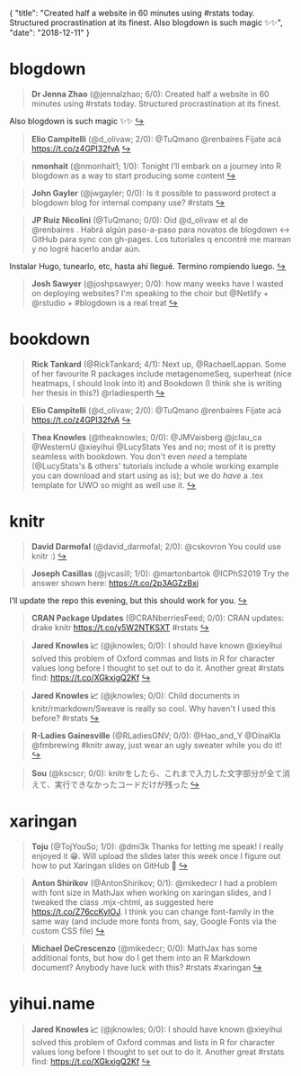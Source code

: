 {
  "title": "Created half a website in 60 minutes using #rstats today. Structured procrastination at its finest. Also blogdown is such magic ✨✨",
  "date": "2018-12-11"
}

# blogdown

> **Dr Jenna Zhao** (@jennalzhao; 6/0): Created half a website in 60 minutes using #rstats today. Structured procrastination at its finest.
>
Also blogdown is such magic ✨✨  [&#8618;](https://twitter.com/xieyihui/status/1072105087130980352)

<!-- -->


> **Elio Campitelli** (@d_olivaw; 2/0): @TuQmano @renbaires Fijate acá https://t.co/z4GPI32fvA  [&#8618;](https://twitter.com/xieyihui/status/1072264771280490496)

<!-- -->


> **nmonhait** (@nmonhait1; 1/0): Tonight I’ll embark on a journey into R blogdown as a way to start producing some content  [&#8618;](https://twitter.com/xieyihui/status/1072283780533051392)

<!-- -->


> **John Gayler** (@jwgayler; 0/0): Is it possible to password protect a blogdown blog for internal company use? #rstats  [&#8618;](https://twitter.com/xieyihui/status/1072277316271726592)

<!-- -->


> **JP Ruiz Nicolini** (@TuQmano; 0/0): Oid @d_olivaw  et al de @renbaires . Habrá algún paso-a-paso para novatos de blogdown &lt;-&gt; GitHub para sync con gh-pages. Los tutoriales q encontré me marean y no logré hacerlo andar aún. 
>
Instalar Hugo, tunearlo, etc, hasta ahí llegué. Termino rompiendo luego.  [&#8618;](https://twitter.com/xieyihui/status/1072261395167744000)

<!-- -->


> **Josh Sawyer** (@joshpsawyer; 0/0): how many weeks have I wasted on deploying websites? I'm speaking to the choir but @Netlify + @rstudio + #blogdown is a real treat  [&#8618;](https://twitter.com/xieyihui/status/1072239489614036992)

<!-- -->


# bookdown

> **Rick Tankard** (@RickTankard; 4/1): Next up, @RachaelLappan. Some of her favourite R packages include metagenomeSeq, superheat (nice heatmaps, I should look into it) and Bookdown (I think she is writing her thesis in this?)
 @rladiesperth  [&#8618;](https://twitter.com/xieyihui/status/1072065206954614786)

<!-- -->


> **Elio Campitelli** (@d_olivaw; 2/0): @TuQmano @renbaires Fijate acá https://t.co/z4GPI32fvA  [&#8618;](https://twitter.com/xieyihui/status/1072264771280490496)

<!-- -->


> **Thea Knowles** (@theaknowles; 0/0): @JMVaisberg @jclau_ca @WesternU @xieyihui @LucyStats Yes and no; most of it is pretty seamless with bookdown. You don't even *need* a template (@LucyStats's &amp; others' tutorials include a whole working example you can download and start using as is); but we do *have* a .tex template for UWO so might as well use it.  [&#8618;](https://twitter.com/xieyihui/status/1072059559383089152)

<!-- -->


# knitr

> **David Darmofal** (@david_darmofal; 2/0): @cskovron You could use knitr :)  [&#8618;](https://twitter.com/xieyihui/status/1072256822021623810)

<!-- -->


> **Joseph Casillas** (@jvcasill; 1/0): @martonbartok @ICPhS2019 Try the answer shown here: https://t.co/2p3AGZzBxi 
>
I’ll update the repo this evening, but this should work for you.  [&#8618;](https://twitter.com/xieyihui/status/1072245979456376833)

<!-- -->


> **CRAN Package Updates** (@CRANberriesFeed; 0/0): CRAN updates: drake knitr https://t.co/y5W2NTKSXT #rstats  [&#8618;](https://twitter.com/xieyihui/status/1072280350653669376)

<!-- -->


> **Jared Knowles 📈** (@jknowles; 0/0): I should have known @xieyihui solved this problem of Oxford commas and lists in R for character values long before I thought to set out to do it. Another great #rstats find: https://t.co/XGkxigQ2Kf  [&#8618;](https://twitter.com/xieyihui/status/1072199249264287744)

<!-- -->


> **Jared Knowles 📈** (@jknowles; 0/0): Child documents in knitr/rmarkdown/Sweave is really so cool. Why haven't I used this before? #rstats  [&#8618;](https://twitter.com/xieyihui/status/1072191282662002689)

<!-- -->


> **R-Ladies Gainesville** (@RLadiesGNV; 0/0): @Hao_and_Y @DinaKla @fmbrewing #knitr away, just wear an ugly sweater while you do it!  [&#8618;](https://twitter.com/xieyihui/status/1072170034611539969)

<!-- -->


> **Sou** (@kscscr; 0/0): knitrをしたら、これまで入力した文字部分が全て消えて、実行できなかったコードだけが残った  [&#8618;](https://twitter.com/xieyihui/status/1072151588813197315)

<!-- -->


# xaringan

> **Toju** (@TojYouSo; 1/0): @dmi3k Thanks for letting me speak! I really enjoyed it 😁. Will upload the slides later this week once I figure out how to put Xaringan slides on GitHub 🧐  [&#8618;](https://twitter.com/xieyihui/status/1072226792973484033)

<!-- -->


> **Anton Shirikov** (@AntonShirikov; 0/1): @mikedecr I had a problem with font size in MathJax when working on xaringan slides, and I tweaked the class .mjx-chtml, as suggested here https://t.co/Z76ccKyIOJ. I think you can change font-family in the same way (and include more fonts from, say, Google Fonts via the custom CSS file)  [&#8618;](https://twitter.com/xieyihui/status/1072213618035433472)

<!-- -->


> **Michael DeCrescenzo** (@mikedecr; 0/0): MathJax has some additional fonts, but how do I get them into an R Markdown document? Anybody have luck with this? #rstats #xaringan  [&#8618;](https://twitter.com/xieyihui/status/1072167667639967744)

<!-- -->


# yihui.name

> **Jared Knowles 📈** (@jknowles; 0/0): I should have known @xieyihui solved this problem of Oxford commas and lists in R for character values long before I thought to set out to do it. Another great #rstats find: https://t.co/XGkxigQ2Kf  [&#8618;](https://twitter.com/xieyihui/status/1072199249264287744)

<!-- -->


